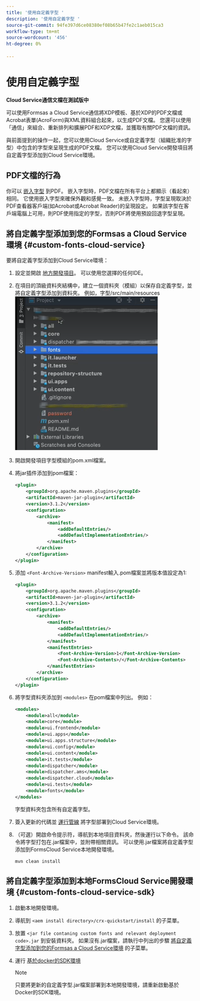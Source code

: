 ```yaml
---
title: '使用自定義字型 '
description: '使用自定義字型 '
source-git-commit: 94fe397d6ce08380ef08b65b47fe2c1aeb015ca3
workflow-type: tm+mt
source-wordcount: '456'
ht-degree: 0%

---
```



# 使用自定義字型

**Cloud Service通信文檔在測試版中**

可以使用Formsas a Cloud Service通信將XDP模板、基於XDP的PDF文檔或Acrobat表單(AcroForm)與XML資料組合起來，以生成PDF文檔。 您還可以使用「通信」來組合、重新排列和擴展PDF和XDP文檔，並獲取有關PDF文檔的資訊。

與前面提到的操作一起，您可以使用Cloud Service或自定義字型（組織批准的字型）中包含的字型來呈現生成的PDF文檔。 您可以使用Cloud Service開發項目將自定義字型添加到Cloud Service環境。

## PDF文檔的行為

你可以 [嵌入字型](https://adobedocs.github.io/experience-manager-forms-cloud-service-developer-reference/api/sync/#tag/PDFOutputOptions) 到PDF。 嵌入字型時，PDF文檔在所有平台上都顯示（看起來）相同。 它使用嵌入字型來確保外觀和感覺一致。 未嵌入字型時，字型呈現取決於PDF查看器客戶端(如Acrobat或Acrobat Reader)的呈現設定。 如果該字型在客戶端電腦上可用，則PDF使用指定的字型，否則PDF將使用預設回退字型呈現。

## 將自定義字型添加到您的Formsas a Cloud Service環境 {#custom-fonts-cloud-service}

要將自定義字型添加到Cloud Service環境：

1. 設定並開啟 [地方開發項目](setup-local-development-environment.md)。 可以使用您選擇的任何IDE。
1. 在項目的頂級資料夾結構中，建立一個資料夾（模組）以保存自定義字型，並將自定義字型添加到資料夾。 例如，字型/src/main/resources
   ![字型資料夾](assets/fonts.png)

1. 開啟開發項目字型模組的pom.xml檔案。
1. 將jar插件添加到pom檔案：

   ```xml
   <plugin>
       <groupId>org.apache.maven.plugins</groupId>
       <artifactId>maven-jar-plugin</artifactId>
       <version>3.1.2</version>
       <configuration>
           <archive>
               <manifest>
                   <addDefaultEntries/>
                   <addDefaultImplementationEntries/>
               </manifest>
           </archive>
       </configuration>
   </plugin>
   ```


1. 添加 `<Font-Archive-Version>` manifest輸入.pom檔案並將版本值設定為1:

   ```xml
   <plugin>
       <groupId>org.apache.maven.plugins</groupId>
       <artifactId>maven-jar-plugin</artifactId>
       <version>3.1.2</version>
       <configuration>
           <archive>
               <manifest>
                   <addDefaultEntries/>
                   <addDefaultImplementationEntries/>
               </manifest>
               <manifestEntries>
                   <Font-Archive-Version>1</Font-Archive-Version>
                   <Font-Archive-Contents>/</Font-Archive-Contents>
               </manifestEntries> 
           </archive>
       </configuration>
   </plugin>
   ```

1. 將字型資料夾添加到 `<modules>` 在pom檔案中列出。 例如：

   ```xml
   <modules>
       <module>all</module>
       <module>core</module>
       <module>ui.frontend</module>
       <module>ui.apps</module>
       <module>ui.apps.structure</module>
       <module>ui.config</module>
       <module>ui.content</module>
       <module>it.tests</module>
       <module>dispatcher</module>
       <module>dispatcher.ams</module>
       <module>dispatcher.cloud</module>
       <module>ui.tests</module>
       <module>fonts</module>
   </modules>
   ```

   字型資料夾包含所有自定義字型。

1. 簽入更新的代碼並 [運行管線](/help/implementing/cloud-manager/deploy-code.md) 將字型部署到Cloud Service環境。

1. （可選）開啟命令提示符，導航到本地項目資料夾，然後運行以下命令。 該命令將字型打包在.jar檔案中，並附帶相關資訊。 可以使用.jar檔案將自定義字型添加到FormsCloud Service本地開發環境。

   ```shell
   mvn clean install
   ```

## 將自定義字型添加到本地FormsCloud Service開發環境 {#custom-fonts-cloud-service-sdk}

1. 啟動本地開發環境。
1. 導航到 `<aem install directory>/crx-quickstart/install` 的子菜單。
1. 放置 `<jar file contaning custom fonts and relevant deployment code>.jar` 到安裝資料夾。 如果沒有.jar檔案，請執行中列出的步驟 [將自定義字型添加到您的Formsas a Cloud Service環境](#custom-fonts-cloud-service) 的子菜單。
1. 運行 [基於docker的SDK環境](setup-local-development-environment.md#docker-microservices)


   >[!NOTE]
   >
   >只要將更新的自定義字型.jar檔案部署到本地開發環境，請重新啟動基於Docker的SDK環境。